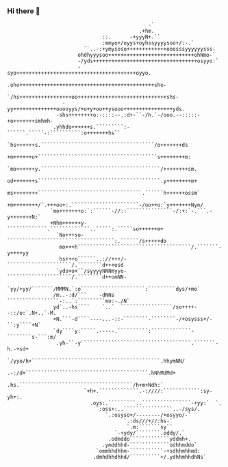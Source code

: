 ### Hi there 👋

<!--
**jaluik/jaluik** is a ✨ _special_ ✨ repository because its `README.md` (this file) appears on your GitHub profile.

Here are some ideas to get you started:

- 🔭 I’m currently working on ...
- 🌱 I’m currently learning ...
- 👯 I’m looking to collaborate on ...
- 🤔 I’m looking for help with ...
- 💬 Ask me about ...
- 📫 How to reach me: ...
- 😄 Pronouns: ...
- ⚡ Fun fact: ...
-->
                                                  -`                                                
                                               .+hm.                                                
                                   ::.      -+yyyN+.``                                              
                                   :mmyo+/oyys+oyhssyyyysoo+/:-.`                                   
                             ``..-:+ymysoso+++++++++++++ooosssyyyyyysss-                            
                           ohdhyyysoo++++++++++++++++++++++++++++ohNmo-`                            
                           -/yds++++++++++++++++++++++++++++++++++osyyo:`                           
                           -syo+++++++++++++++++++++++++++++++++++++++oyyo.                         
                         .oho++++++++++++++++++++++++++++++++++++++++++++sho-                       
                       `/hs+++++++++++++++++oo+++++++++++++++++++++++++++++shs-                     
                      -yy++++++++++++++ooooyys/+o+y+oo++ysooo++++++++++++++++yds.                   
                    -shs++++++++o:-::::--.:d+-``-/h.`-/ooo.--:::::-+o+++++++smhmh-                  
                   .yhhdo++++++s.`````````:-``````.`````-:``````````:o+++++++hs``                   
                     `hs++++++s.`````````````````````````````````````/o+++++++ds                    
                     +m++++++o+```````````````````````````````````````s++++++++m:                   
                    `mo++++++y.```````````````````````````````````````/++++++++sm.                  
                    od+++++++s````````````````````````````````````````.y++++++++m+                  
                    ms++++++++``````````````````````````````````.``````h++++++ossm`                 
                   +m++++++++/`.+++oo+:.``````````````````````-/oo++o:`y+++++++Nym/                 
                  `mo+++++++o:`:``````-//::```````````````-/:+:`-.```.-y+++++++N:`                  
                  +Nhm++++++y-`````````````.`````````````..`````:.`````so++++++m+                   
                    `No+++so-```````````````````````````````````:.``````/s+++++do                   
                     mo+++h`````````````````````````````````````/.```````-y++++yy                   
                     hs+++o``````..://+++/-`````````````````````/.````````d+++osd                   
                    `ydo+o+``/syyyyNNNmyyo-`````````````````````/.````````d++omNN-                  
                   `yy/+yy/```````/MMMN.`:o`````````````````````:`````````dys/+mo`                  
                   /m..-:d/```    -dNNs   `````````````````-:..`:`````````mo:-./N`                  
                   yd`..-hs````    `..`  `````````````````/so++++--::/o:`.N+..`-M.                  
                   +N.```-d````----...-::-````````-````````-/+osysss+/-``:y````+N`                  
                   `dy````y:`````.-----.``````````:`````````````-````````s-```:m/                   
                    .yh-``-y````````````````````````````````````.```````-h.-+sd+                    
                     `/yyo/h+``````````````````````````````````````````.hhymNN/                     
                        .-:/d+````````````````````````````````````````.hNhMdMd+                     
                            .hs.`````````````````````````````````````/h+m+Ndh:`                     
                             `+h+.`````````````.-:////:````````````:sy- yh+:.                       
                               .oys:.`````````..````````````````-+yy:`  `.                          
                                 `:oss+:..````````````````..-/sys/.                                 
                                    `.:osyso+/--------/+osyyo/-`                                    
                                          `.:ds///+//:hs-`                                          
                                           `.m:```````sy``                                          
                                       `-+ydy/````````.oddy/.`                                      
                                     .odmddo`````````````yddmh+.                                    
                                   .ymddhhd-`````````````odhhmddo`                                  
                                 `ommhhdhhm-```````````-+sdhhmhhmd:                                 
                                .dmhdhhdhhd/``````````+/.ydhhmhhdhNs`                               
